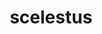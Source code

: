 ---
title: scelestus
meaning: wicked
ch: ten
pos: totadjective
femstem: scelest
femend: a
neutstem: scelest
neutend: um
---